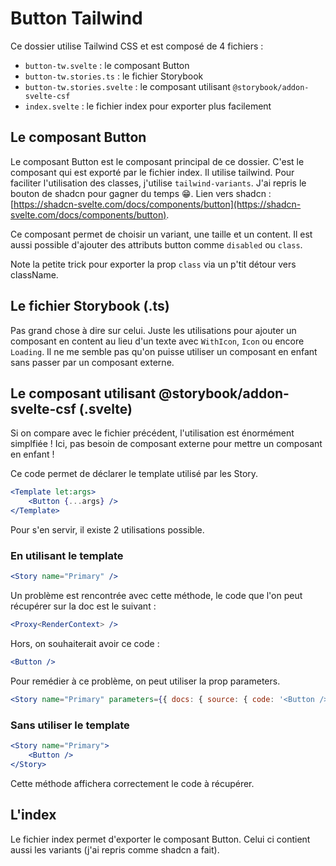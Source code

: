 # Button Tailwind

Ce dossier utilise Tailwind CSS et est composé de 4 fichiers :
- ``button-tw.svelte`` : le composant Button
- ``button-tw.stories.ts`` : le fichier Storybook
- ``button-tw.stories.svelte`` : le composant utilisant ``@storybook/addon-svelte-csf``
- ``index.svelte`` : le fichier index pour exporter plus facilement

## Le composant Button

Le composant Button est le composant principal de ce dossier. C'est le composant qui est exporté par le fichier index. Il utilise tailwind. Pour faciliter l'utilisation des classes, j'utilise ``tailwind-variants``. J'ai repris le bouton de shadcn pour gagner du temps 😁. Lien vers shadcn : [https://shadcn-svelte.com/docs/components/button](https://shadcn-svelte.com/docs/components/button).

Ce composant permet de choisir un variant, une taille et un content. Il est aussi possible d'ajouter des attributs button comme ``disabled`` ou ``class``.

Note la petite trick pour exporter la prop ``class`` via un p'tit détour vers className.

## Le fichier Storybook (.ts)

Pas grand chose à dire sur celui. Juste les utilisations pour ajouter un composant en content au lieu d'un texte avec ``WithIcon``, ``Icon`` ou encore ``Loading``. Il ne me semble pas qu'on puisse utiliser un composant en enfant sans passer par un composant externe.

## Le composant utilisant @storybook/addon-svelte-csf (.svelte)

Si on compare avec le fichier précédent, l'utilisation est énormément simplfiée ! Ici, pas besoin de composant externe pour mettre un composant en enfant !

Ce code permet de déclarer le template utilisé par les Story.
```jsx
<Template let:args>
	<Button {...args} />
</Template>
```

Pour s'en servir, il existe 2 utilisations possible.

### En utilisant le template

```jsx
<Story name="Primary" />
```
Un problème est rencontrée avec cette méthode, le code que l'on peut récupérer sur la doc est le suivant :

```jsx
<Proxy<RenderContext> />
```

Hors, on souhaiterait avoir ce code :
```jsx
<Button />
```

Pour remédier à ce problème, on peut utiliser la prop parameters.

```jsx
<Story name="Primary" parameters={{ docs: { source: { code: '<Button />' } } }} />
```

### Sans utiliser le template

```jsx
<Story name="Primary">
	<Button />
</Story>
```

Cette méthode affichera correctement le code à récupérer.

## L'index

Le fichier index permet d'exporter le composant Button. Celui ci contient aussi les variants (j'ai repris comme shadcn a fait).